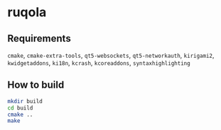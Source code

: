 
# ruqola

## Requirements

`cmake`, `cmake-extra-tools`, `qt5-websockets`, `qt5-networkauth`, `kirigami2`, `kwidgetaddons`, `ki18n`, `kcrash`, `kcoreaddons`, `syntaxhighlighting`

## How to build

````bash
mkdir build
cd build
cmake ..
make
````
